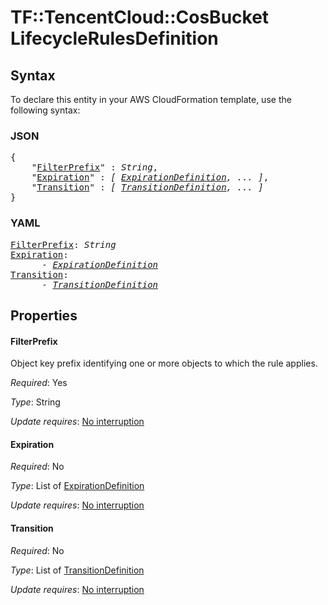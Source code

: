 # TF::TencentCloud::CosBucket LifecycleRulesDefinition

## Syntax

To declare this entity in your AWS CloudFormation template, use the following syntax:

### JSON

<pre>
{
    "<a href="#filterprefix" title="FilterPrefix">FilterPrefix</a>" : <i>String</i>,
    "<a href="#expiration" title="Expiration">Expiration</a>" : <i>[ <a href="expirationdefinition.md">ExpirationDefinition</a>, ... ]</i>,
    "<a href="#transition" title="Transition">Transition</a>" : <i>[ <a href="transitiondefinition.md">TransitionDefinition</a>, ... ]</i>
}
</pre>

### YAML

<pre>
<a href="#filterprefix" title="FilterPrefix">FilterPrefix</a>: <i>String</i>
<a href="#expiration" title="Expiration">Expiration</a>: <i>
      - <a href="expirationdefinition.md">ExpirationDefinition</a></i>
<a href="#transition" title="Transition">Transition</a>: <i>
      - <a href="transitiondefinition.md">TransitionDefinition</a></i>
</pre>

## Properties

#### FilterPrefix

Object key prefix identifying one or more objects to which the rule applies.

_Required_: Yes

_Type_: String

_Update requires_: [No interruption](https://docs.aws.amazon.com/AWSCloudFormation/latest/UserGuide/using-cfn-updating-stacks-update-behaviors.html#update-no-interrupt)

#### Expiration

_Required_: No

_Type_: List of <a href="expirationdefinition.md">ExpirationDefinition</a>

_Update requires_: [No interruption](https://docs.aws.amazon.com/AWSCloudFormation/latest/UserGuide/using-cfn-updating-stacks-update-behaviors.html#update-no-interrupt)

#### Transition

_Required_: No

_Type_: List of <a href="transitiondefinition.md">TransitionDefinition</a>

_Update requires_: [No interruption](https://docs.aws.amazon.com/AWSCloudFormation/latest/UserGuide/using-cfn-updating-stacks-update-behaviors.html#update-no-interrupt)

